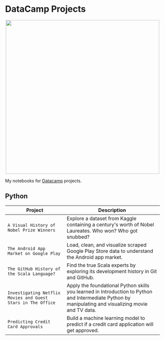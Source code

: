 
# DataCamp Projects

<p align="center"> 
<img src="https://cdn.datacamp.com/main-app/assets/brand/logos/DataCamp_Horizontal_RGB-d196011f63ebda76dc5c9772425cf9541b8639af842d5e5476ef10f2460ed1e4.png" width="500">
</p>

My notebooks for [Datacamp](https://www.datacamp.com/profile/eshaansn) projects.

## Python
| Project | Description |
| --- | --- |
| `A Visual History of Nobel Prize Winners` | Explore a dataset from Kaggle containing a century's worth of Nobel Laureates. Who won? Who got snubbed? |
| `The Android App Market on Google Play` | Load, clean, and visualize scraped Google Play Store data to understand the Android app market. |
| `The GitHub History of the Scala Language?` | Find the true Scala experts by exploring its development history in Git and GitHub. |
| `Investigating Netflix Movies and Guest Stars in The Office` | Apply the foundational Python skills you learned in Introduction to Python and Intermediate Python by manipulating and visualizing movie and TV data. |
| `Predicting Credit Card Approvals` | Build a machine learning model to predict if a credit card application will get approved. |

